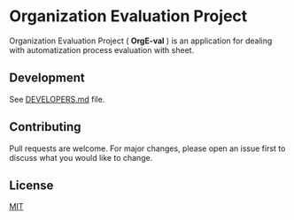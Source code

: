 # Organization Evaluation Project

Organization Evaluation Project ( **OrgE-val** ) is an application for dealing with automatization process evaluation with sheet.

## Development

See [DEVELOPERS.md](./DEVELOPERS.md) file.

## Contributing
Pull requests are welcome. For major changes, please open an issue first to discuss what you would like to change.

## License
[MIT](./LICENSE)